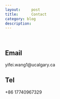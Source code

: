 ```yaml
---
layout:     post
title:      Contact
category: blog
description: 
---
```

<br>
<h2>Email</h2> 
yifei.wang1@ucalgary.ca
<h2>Tel</h2>
+86 17740967329

